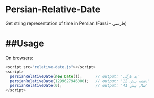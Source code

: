 # Persian-Relative-Date
Get string representation of time in Persian (Farsi - فارسی)

##Usage
=====
On browsers:

```js
<script src="relative-date.js"></script>
<script>
  persianRelativeDate(new Date());      // output: 'به تازگی'
  persianRelativeDate(1299627946000);   // output: '12 دقیقه پیش'
  persianRelativeDate(0);               // output: '41 سال پیش'
</script>
```
